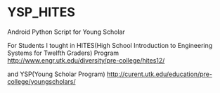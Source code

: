 # YSP_HITES
Android Python Script for Young Scholar 


For Students I tought in HITES(High School Introduction to Engineering Systems for Twelfth Graders) Program
http://www.engr.utk.edu/diversity/pre-college/hites12/

and YSP(Young Scholar Program)
http://curent.utk.edu/education/pre-college/youngscholars/
